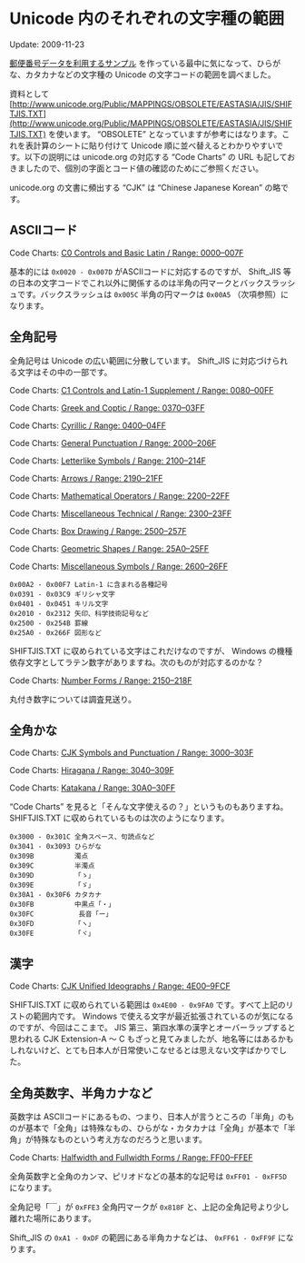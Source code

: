Unicode 内のそれぞれの文字種の範囲
=====

Update: 2009-11-23



[郵便番号データを利用するサンプル](http://code.google.com/p/zippyzipjp/) を作っている最中に気になって、ひらがな、カタカナなどの文字種の Unicode の文字コードの範囲を調べました。



資料として [http://www.unicode.org/Public/MAPPINGS/OBSOLETE/EASTASIA/JIS/SHIFTJIS.TXT](http://www.unicode.org/Public/MAPPINGS/OBSOLETE/EASTASIA/JIS/SHIFTJIS.TXT) を使います。 “OBSOLETE” となっていますが参考にはなります。これを表計算のシートに貼り付けて Unicode 順に並べ替えるとわかりやすいです。以下の説明には unicode.org の対応する “Code Charts” の URL も記しておきましたので、個別の字面とコード値の確認のためにご参照ください。



unicode.org の文書に頻出する “CJK” は “Chinese Japanese Korean” の略です。

## ASCIIコード

Code Charts: [C0 Controls and Basic Latin / Range: 0000–007F](http://www.unicode.org/charts/PDF/U0000.pdf)



基本的には `0x0020 - 0x007D` がASCIIコードに対応するのですが、 Shift\_JIS 等の日本の文字コードでこれ以外に関係するのは半角の円マークとバックスラッシュです。バックスラッシュは `0x005C` 半角の円マークは `0x00A5` （次項参照）になります。

## 全角記号

全角記号は Unicode の広い範囲に分散しています。 Shift\_JIS に対応づけられる文字はその中の一部です。



Code Charts: [C1 Controls and Latin-1 Supplement / Range: 0080–00FF](http://www.unicode.org/charts/PDF/U0080.pdf)

Code Charts: [Greek and Coptic / Range: 0370–03FF](http://www.unicode.org/charts/PDF/U0370.pdf)

Code Charts: [Cyrillic / Range: 0400–04FF](http://www.unicode.org/charts/PDF/U0400.pdf)

Code Charts: [General Punctuation / Range: 2000–206F](http://www.unicode.org/charts/PDF/U2000.pdf)

Code Charts: [Letterlike Symbols / Range: 2100–214F](http://www.unicode.org/charts/PDF/U2100.pdf)

Code Charts: [Arrows / Range: 2190–21FF](http://www.unicode.org/charts/PDF/U2190.pdf)

Code Charts: [Mathematical Operators / Range: 2200–22FF](http://www.unicode.org/charts/PDF/U2200.pdf)

Code Charts: [Miscellaneous Technical / Range: 2300–23FF](http://www.unicode.org/charts/PDF/U2300.pdf)

Code Charts: [Box Drawing / Range: 2500–257F](http://www.unicode.org/charts/PDF/U2500.pdf)

Code Charts: [Geometric Shapes / Range: 25A0–25FF](http://www.unicode.org/charts/PDF/U25A0.pdf)

Code Charts: [Miscellaneous Symbols / Range: 2600–26FF](http://www.unicode.org/charts/PDF/U2600.pdf)


```
0x00A2 - 0x00F7 Latin-1 に含まれる各種記号
0x0391 - 0x03C9 ギリシャ文字
0x0401 - 0x0451 キリル文字
0x2010 - 0x2312 矢印、科学技術記号など
0x2500 - 0x254B 罫線
0x25A0 - 0x266F 図形など
```


SHIFTJIS.TXT に収められている文字はこれだけなのですが、 Windows の機種依存文字としてラテン数字がありますね。次のものが対応するのかな？



Code Charts: [Number Forms / Range: 2150–218F](http://www.unicode.org/charts/PDF/U2150.pdf)



丸付き数字については調査見送り。

## 全角かな

Code Charts: [CJK Symbols and Punctuation / Range: 3000–303F](http://www.unicode.org/charts/PDF/U3000.pdf)

Code Charts: [Hiragana / Range: 3040–309F](http://www.unicode.org/charts/PDF/U3040.pdf)

Code Charts: [Katakana / Range: 30A0–30FF](http://www.unicode.org/charts/PDF/U30A0.pdf)



“Code Charts” を見ると「そんな文字使えるの？」というものもありますね。 SHIFTJIS.TXT に収められているものは次のようになります。


```
0x3000 - 0x301C 全角スペース、句読点など
0x3041 - 0x3093 ひらがな
0x309B          濁点
0x309C          半濁点
0x309D          「ゝ」
0x309E          「ゞ」
0x30A1 - 0x30F6 カタカナ
0x30FB          中黒点「・」
0x30FC           長音「ー」
0x30FD          「ヽ」
0x30FE          「ヾ」
```

## 漢字

Code Charts: [CJK Unified Ideographs / Range: 4E00–9FCF](http://www.unicode.org/charts/PDF/U4E00.pdf)



SHIFTJIS.TXT に収められている範囲は `0x4E00 - 0x9FA0` です。すべて上記のリストの範囲内です。 Windows で使える文字が最近拡張されているのが気になるのですが、今回はここまで。 JIS 第三、第四水準の漢字とオーバーラップすると思われる CJK Extension-A 〜 C もざっと見てみましたが、地名等にはあるかもしれないけど、とても日本人が日常使いこなせるとは思えない文字ばかりでした。

## 全角英数字、半角カナなど

英数字は ASCIIコードにあるもの、つまり、日本人が言うところの「半角」のものが基本で「全角」は特殊なもの、ひらがな・カタカナは「全角」が基本で「半角」が特殊なものという考え方なのだろうと思います。



Code Charts: [Halfwidth and Fullwidth Forms / Range: FF00–FFEF](http://www.unicode.org/charts/PDF/UFF00.pdf)



全角英数字と全角のカンマ、ピリオドなどの基本的な記号は `0xFF01 - 0xFF5D` になります。



全角記号「￣」が `0xFFE3` 全角円マークが `0x818F` と、上記の全角記号より少し離れた場所にあります。



Shift\_JIS の `0xA1 - 0xDF` の範囲にある半角カナなどは、 `0xFF61 - 0xFF9F` になります。
